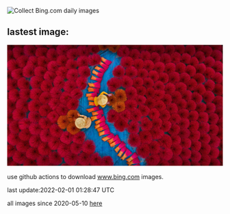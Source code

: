 ![Collect Bing.com daily images](https://github.com/counter2015/bing-daily-images/workflows/Collect%20Bing.com%20daily%20images/badge.svg)
## lastest image:
![](images/IncenseFieldVietnam.jpg)

use github actions to download www.bing.com images.

last update:2022-02-01 01:28:47 UTC

all images since 2020-05-10 [here](https://github.com/counter2015/bing-daily-images/tree/master/images) 
